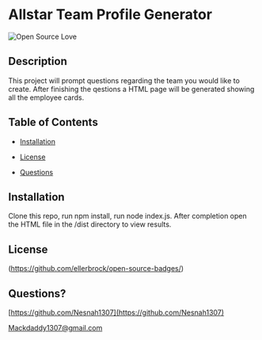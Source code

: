 # Allstar Team Profile Generator

  ![Open Source Love](https://badges.frapsoft.com/os/v1/open-source.svg?v=103)
  ## Description 
  This project will prompt questions regarding the team you would like to create. After finishing the qestions a HTML page will be generated showing all the employee cards.
  
  ## Table of Contents
  
  * [Installation](#installation)
  
  * [License](#license)
  
  * [Questions](#questions)
  
  ## Installation
  Clone this repo, run npm install, run node index.js. After completion open the HTML file in the /dist directory to view results.
  
  
  ## License
  (https://github.com/ellerbrock/open-source-badges/)
  
  
  ## Questions?
  
  [https://github.com/Nesnah1307](https://github.com/Nesnah1307)

  Mackdaddy1307@gmail.com
